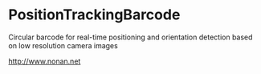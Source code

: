 # PositionTrackingBarcode
Circular barcode for real-time positioning and orientation detection based on low resolution camera images

http://www.nonan.net
